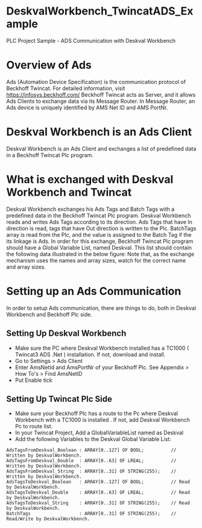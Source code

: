 # DeskvalWorkbench_TwincatADS_Example
PLC Project Sample - ADS Communication with Deskval Workbench

# Overview of Ads
Ads (Automation Device Specification) is the communication protocol of Beckhoff Twincat. For detailed information, visit https://infosys.beckhoff.com/
Beckhoff Twincat acts as Server, and it allows Ads Clients to exchange data via its Message Router. In Message Router, an Ads device is uniquely identified by AMS Net ID and AMS PortNr. 

# Deskval Workbench is an Ads Client
Deskval Workbench is an Ads Client and exchanges a list of predefined data in a Beckhoff Twincat Plc program.

# What is exchanged with Deskval Workbench and Twincat
Deskval Workbench exchanges his Ads Tags and Batch Tags with a predefined data in the Beckhoff Twincat Plc program.
Deskval Workbench reads and writes Ads Tags according to its direction. Ads Tags that have In direction is read, tags that have Out direction is written to the Plc. 
BatchTags array is read from the Plc, and the value is assigned to the Batch Tag if the its linkage is Ads.
In order for this exchange, Beckhoff Twincat Plc program should have a Global Variable List, named Deskval. This list should contain the following data illustrated in the below figure:
Note that, as the exchange mechanism uses the names and array sizes, watch for the correct name and array sizes.

# Setting up an Ads Communication

In order to setup Ads communication, there are things to do, both in Deskval Workbench and Beckhoff Plc side.

## Setting Up Deskval Workbench 
* Make sure the PC where Deskval Workbench installed has a TC1000 ( Twincat3 ADS .Net ) installation. If not, download and install.
* Go to Settings > Ads Client
* Enter AmsNetId and AmsPortNr of your Beckhoff Plc. See Appendix > How To's > Find AmsNetID
* Put Enable tick

## Setting Up Twincat Plc Side
* Make sure your Beckhoff Plc has a route to the Pc where Deskval Workbench with a TC1000 is installed . If not, add Deskval Workbench Pc to route list.
* In your Twincat Project, Add a GlobalVariableList named as Deskval
* Add the following Variables to the Deskval Global Variable List:
  
```
AdsTagsFromDeskval_Boolean : ARRAY[0..127] OF BOOL;          // Written by DeskvalWorkbench.
AdsTagsFromDeskval_Double  : ARRAY[0..63] OF LREAL;          // Written by DeskvalWorkbench.
AdsTagsFromDeskval_String  : ARRAY[0..31] OF STRING(255);    // Written by DeskvalWorkbench.
AdsTagsToDeskval_Boolean   : ARRAY[0..127] OF BOOL;          // Read by DeskvalWorkbench.
AdsTagsToDeskval_Double    : ARRAY[0..63] OF LREAL;          // Read by DeskvalWorkbench.
AdsTagsToDeskval_String    : ARRAY[0..31] OF STRING(255);    // Read by DeskvalWorkbench.
BatchTags                  : ARRAY[0..31] OF STRING(255);    // Read/Write by DeskvalWorkbench.
```

